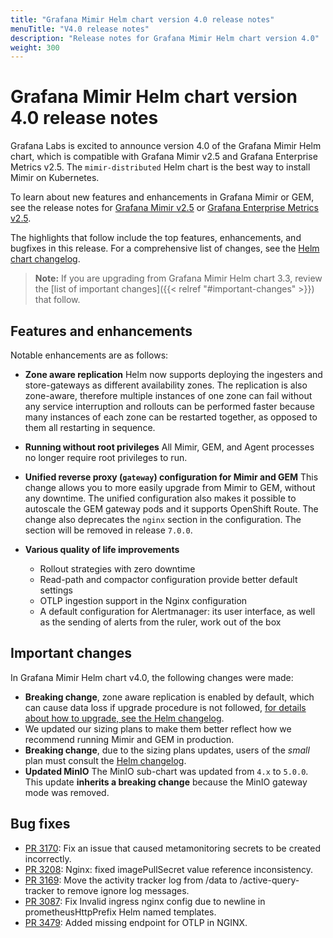 ```yaml
---
title: "Grafana Mimir Helm chart version 4.0 release notes"
menuTitle: "V4.0 release notes"
description: "Release notes for Grafana Mimir Helm chart version 4.0"
weight: 300
---
```


# Grafana Mimir Helm chart version 4.0 release notes

Grafana Labs is excited to announce version 4.0 of the Grafana Mimir Helm chart, which is compatible with Grafana Mimir v2.5 and Grafana Enterprise Metrics v2.5. The `mimir-distributed` Helm chart is the best way to install Mimir on Kubernetes.

To learn about new features and enhancements in Grafana Mimir or GEM, see the release notes for [Grafana Mimir v2.5](https://grafana.com/docs/mimir/v2.5.x/release-notes/v2.5/) or [Grafana Enterprise Metrics v2.5](https://grafana.com/docs/enterprise-metrics/latest/release-notes/v2-5/).

The highlights that follow include the top features, enhancements, and bugfixes in this release. For a comprehensive list of changes, see the [Helm chart changelog](https://github.com/grafana/mimir/tree/main/operations/helm/charts/mimir-distributed/CHANGELOG.md).

> **Note:** If you are upgrading from Grafana Mimir Helm chart 3.3, review the [list of important changes]({{< relref "#important-changes" >}}) that follow.

## Features and enhancements

Notable enhancements are as follows:

- **Zone aware replication**
  Helm now supports deploying the ingesters and store-gateways as different availability zones. The replication is also zone-aware, therefore multiple instances of one zone can fail without any service interruption and rollouts can be performed faster because many instances of each zone can be restarted together, as opposed to them all restarting in sequence.

- **Running without root privileges**
  All Mimir, GEM, and Agent processes no longer require root privileges to run.

- **Unified reverse proxy (`gateway`) configuration for Mimir and GEM**
  This change allows you to more easily upgrade from Mimir to GEM, without any downtime. The unified configuration also makes it possible to autoscale the GEM gateway pods and it supports OpenShift Route. The change also deprecates the `nginx` section in the configuration. The section will be removed in release `7.0.0`.

- **Various quality of life improvements**
  - Rollout strategies with zero downtime
  - Read-path and compactor configuration provide better default settings
  - OTLP ingestion support in the Nginx configuration
  - A default configuration for Alertmanager: its user interface, as well as the sending of alerts from the ruler, work out of the box

## Important changes

In Grafana Mimir Helm chart v4.0, the following changes were made:

- **Breaking change**, zone aware replication is enabled by default, which can cause data loss if upgrade procedure is not followed, [for details about how to upgrade, see the Helm changelog](https://github.com/grafana/mimir/blob/main/operations/helm/charts/mimir-distributed/CHANGELOG.md).
- We updated our sizing plans to make them better reflect how we recommend running Mimir and GEM in production.
- **Breaking change**, due to the sizing plans updates, users of the _small_ plan must consult the [Helm changelog](https://github.com/grafana/mimir/blob/main/operations/helm/charts/mimir-distributed/CHANGELOG.md).
- **Updated MinIO**
  The MinIO sub-chart was updated from `4.x` to `5.0.0`. This update **inherits a breaking change** because the MinIO gateway mode was removed.

## Bug fixes

- [PR 3170](https://github.com/grafana/mimir/pull/3170): Fix an issue that caused metamonitoring secrets to be created incorrectly.
- [PR 3208](https://github.com/grafana/mimir/pull/3208): Nginx: fixed imagePullSecret value reference inconsistency.
- [PR 3169](https://github.com/grafana/mimir/pull/3169): Move the activity tracker log from /data to /active-query-tracker to remove ignore log messages.
- [PR 3087](https://github.com/grafana/mimir/pull/3087): Fix Invalid ingress nginx config due to newline in prometheusHttpPrefix Helm named templates.
- [PR 3479](https://github.com/grafana/mimir/pull/3479): Added missing endpoint for OTLP in NGINX.
